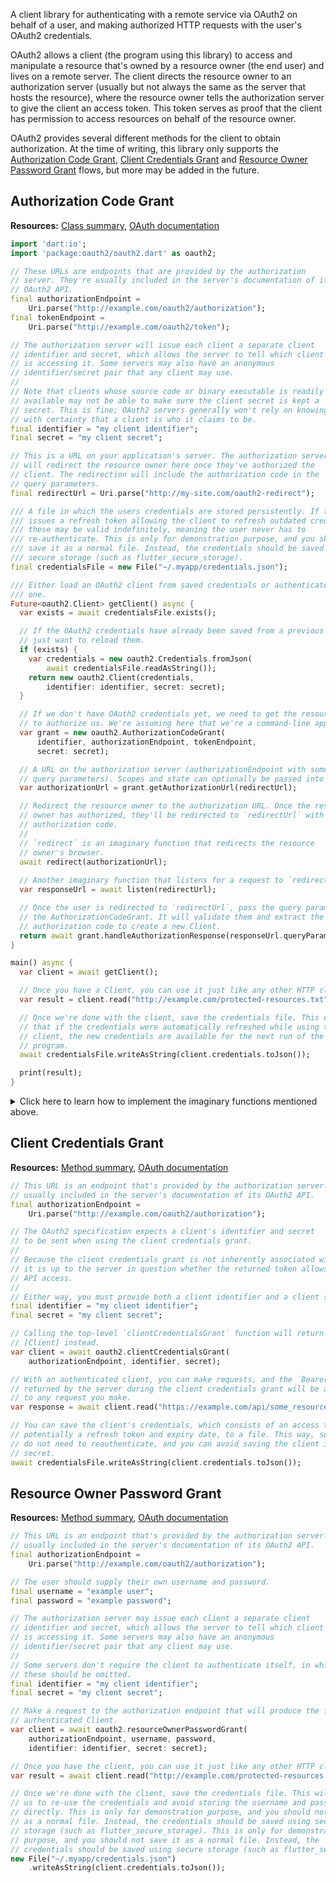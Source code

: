 A client library for authenticating with a remote service via OAuth2 on
behalf of a user, and making authorized HTTP requests with the user's OAuth2
credentials.

OAuth2 allows a client (the program using this library) to access and
manipulate a resource that's owned by a resource owner (the end user) and
lives on a remote server. The client directs the resource owner to an
authorization server (usually but not always the same as the server that
hosts the resource), where the resource owner tells the authorization server
to give the client an access token. This token serves as proof that the
client has permission to access resources on behalf of the resource owner.

OAuth2 provides several different methods for the client to obtain
authorization. At the time of writing, this library only supports the
[Authorization Code Grant][authorizationCodeGrantSection], [Client Credentials Grant][clientCredentialsGrantSection] and [Resource Owner Password Grant][resourceOwnerPasswordGrantSection] flows, but more may be added in the future.

## Authorization Code Grant
**Resources:** [Class summary][authorizationCodeGrantMethod], [OAuth documentation][authorizationCodeGrantDocs]

```dart
import 'dart:io';
import 'package:oauth2/oauth2.dart' as oauth2;

// These URLs are endpoints that are provided by the authorization
// server. They're usually included in the server's documentation of its
// OAuth2 API.
final authorizationEndpoint =
    Uri.parse("http://example.com/oauth2/authorization");
final tokenEndpoint =
    Uri.parse("http://example.com/oauth2/token");

// The authorization server will issue each client a separate client
// identifier and secret, which allows the server to tell which client
// is accessing it. Some servers may also have an anonymous
// identifier/secret pair that any client may use.
//
// Note that clients whose source code or binary executable is readily
// available may not be able to make sure the client secret is kept a
// secret. This is fine; OAuth2 servers generally won't rely on knowing
// with certainty that a client is who it claims to be.
final identifier = "my client identifier";
final secret = "my client secret";

// This is a URL on your application's server. The authorization server
// will redirect the resource owner here once they've authorized the
// client. The redirection will include the authorization code in the
// query parameters.
final redirectUrl = Uri.parse("http://my-site.com/oauth2-redirect");

/// A file in which the users credentials are stored persistently. If the server
/// issues a refresh token allowing the client to refresh outdated credentials,
/// these may be valid indefinitely, meaning the user never has to
/// re-authenticate. This is only for demonstration purpose, and you should not 
/// save it as a normal file. Instead, the credentials should be saved using 
/// secure storage (such as flutter_secure_storage).
final credentialsFile = new File("~/.myapp/credentials.json");

/// Either load an OAuth2 client from saved credentials or authenticate a new
/// one.
Future<oauth2.Client> getClient() async {
  var exists = await credentialsFile.exists();

  // If the OAuth2 credentials have already been saved from a previous run, we
  // just want to reload them.
  if (exists) {
    var credentials = new oauth2.Credentials.fromJson(
        await credentialsFile.readAsString());
    return new oauth2.Client(credentials,
        identifier: identifier, secret: secret);
  }

  // If we don't have OAuth2 credentials yet, we need to get the resource owner
  // to authorize us. We're assuming here that we're a command-line application.
  var grant = new oauth2.AuthorizationCodeGrant(
      identifier, authorizationEndpoint, tokenEndpoint,
      secret: secret);

  // A URL on the authorization server (authorizationEndpoint with some additional
  // query parameters). Scopes and state can optionally be passed into this method.
  var authorizationUrl = grant.getAuthorizationUrl(redirectUrl);

  // Redirect the resource owner to the authorization URL. Once the resource
  // owner has authorized, they'll be redirected to `redirectUrl` with an
  // authorization code.
  //
  // `redirect` is an imaginary function that redirects the resource
  // owner's browser.
  await redirect(authorizationUrl);
  
  // Another imaginary function that listens for a request to `redirectUrl`.
  var responseUrl = await listen(redirectUrl);

  // Once the user is redirected to `redirectUrl`, pass the query parameters to
  // the AuthorizationCodeGrant. It will validate them and extract the
  // authorization code to create a new Client.
  return await grant.handleAuthorizationResponse(responseUrl.queryParameters);
}

main() async {
  var client = await getClient();

  // Once you have a Client, you can use it just like any other HTTP client.
  var result = client.read("http://example.com/protected-resources.txt");

  // Once we're done with the client, save the credentials file. This ensures
  // that if the credentials were automatically refreshed while using the
  // client, the new credentials are available for the next run of the
  // program.
  await credentialsFile.writeAsString(client.credentials.toJson());

  print(result);
}
```

<details>
  <summary>Click here to learn how to implement the imaginary functions mentioned above.</summary>
  
  -----
  
  Unfortunately, there's not a universal example for implementing the imaginary functions, `redirect` and `listen`, because different options exist for each platform.
      
  For Flutter apps, there's two popular approaches:
  1. Launch a browser using [url_launcher][] and listen for a redirect using [uni_links][].
      ```dart
        if (await canLaunch(authorizationUrl.toString())) {
          await launch(authorizationUrl.toString());
        }

        ...
    
        final linksStream = getLinksStream().listen((Uri uri) async {
          if (uri.toString().startsWith(redirectUrl)) {
            responseUrl = uri;
          }
        });
      ```

  2. Launch a WebView inside the app and listen for a redirect using [webview_flutter][].
      ```dart
        WebView(
          javascriptMode: JavascriptMode.unrestricted,
          initialUrl: authorizationUrl.toString(),
          navigationDelegate: (navReq) {
            if (navReq.url.startsWith(redirectUrl)) {
              responseUrl = Uri.parse(navReq.url);
              return NavigationDecision.prevent;
            }
            
            return NavigationDecision.navigate;
          },
          ...
        );
      ```
   
  For Dart apps, the best approach depends on the available options for accessing a browser. In general, you'll need to launch the authorization URL through the client's browser and listen for the redirect URL.
</details>

## Client Credentials Grant
**Resources:** [Method summary][clientCredentialsGrantMethod], [OAuth documentation][clientCredentialsGrantDocs]

```dart
// This URL is an endpoint that's provided by the authorization server. It's
// usually included in the server's documentation of its OAuth2 API.
final authorizationEndpoint =
    Uri.parse("http://example.com/oauth2/authorization");

// The OAuth2 specification expects a client's identifier and secret
// to be sent when using the client credentials grant.
//
// Because the client credentials grant is not inherently associated with a user,
// it is up to the server in question whether the returned token allows limited
// API access.
//
// Either way, you must provide both a client identifier and a client secret:
final identifier = "my client identifier";
final secret = "my client secret";

// Calling the top-level `clientCredentialsGrant` function will return a
// [Client] instead.
var client = await oauth2.clientCredentialsGrant(
    authorizationEndpoint, identifier, secret);

// With an authenticated client, you can make requests, and the `Bearer` token
// returned by the server during the client credentials grant will be attached
// to any request you make.
var response = await client.read("https://example.com/api/some_resource.json");

// You can save the client's credentials, which consists of an access token, and
// potentially a refresh token and expiry date, to a file. This way, subsequent runs
// do not need to reauthenticate, and you can avoid saving the client identifier and
// secret.
await credentialsFile.writeAsString(client.credentials.toJson());
```

## Resource Owner Password Grant
**Resources:** [Method summary][resourceOwnerPasswordGrantMethod], [OAuth documentation][resourceOwnerPasswordGrantDocs]

```dart
// This URL is an endpoint that's provided by the authorization server. It's
// usually included in the server's documentation of its OAuth2 API.
final authorizationEndpoint =
    Uri.parse("http://example.com/oauth2/authorization");

// The user should supply their own username and password.
final username = "example user";
final password = "example password";

// The authorization server may issue each client a separate client
// identifier and secret, which allows the server to tell which client
// is accessing it. Some servers may also have an anonymous
// identifier/secret pair that any client may use.
//
// Some servers don't require the client to authenticate itself, in which case
// these should be omitted.
final identifier = "my client identifier";
final secret = "my client secret";

// Make a request to the authorization endpoint that will produce the fully
// authenticated Client.
var client = await oauth2.resourceOwnerPasswordGrant(
    authorizationEndpoint, username, password,
    identifier: identifier, secret: secret);

// Once you have the client, you can use it just like any other HTTP client.
var result = await client.read("http://example.com/protected-resources.txt");

// Once we're done with the client, save the credentials file. This will allow
// us to re-use the credentials and avoid storing the username and password
// directly. This is only for demonstration purpose, and you should not save it
// as a normal file. Instead, the credentials should be saved using secure 
// storage (such as flutter_secure_storage). This is only for demonstration 
// purpose, and you should not save it as a normal file. Instead, the 
// credentials should be saved using secure storage (such as flutter_secure_storage).
new File("~/.myapp/credentials.json")
    .writeAsString(client.credentials.toJson());
```

[authorizationCodeGrantDocs]: https://oauth.net/2/grant-types/authorization-code/
[authorizationCodeGrantMethod]: https://pub.dev/documentation/oauth2/latest/oauth2/AuthorizationCodeGrant-class.html
[authorizationCodeGrantSection]: #authorization-code-grant
[clientCredentialsGrantDocs]: https://oauth.net/2/grant-types/client-credentials/
[clientCredentialsGrantMethod]: https://pub.dev/documentation/oauth2/latest/oauth2/clientCredentialsGrant.html
[clientCredentialsGrantSection]: #client-credentials-grant
[resourceOwnerPasswordGrantDocs]: https://oauth.net/2/grant-types/password/
[resourceOwnerPasswordGrantMethod]: https://pub.dev/documentation/oauth2/latest/oauth2/resourceOwnerPasswordGrant.html
[resourceOwnerPasswordGrantSection]: #resource-owner-password-grant
[uni_links]: https://pub.dev/packages/uni_links
[url_launcher]: https://pub.dev/packages/url_launcher
[webview_flutter]: https://pub.dev/packages/webview_flutter
